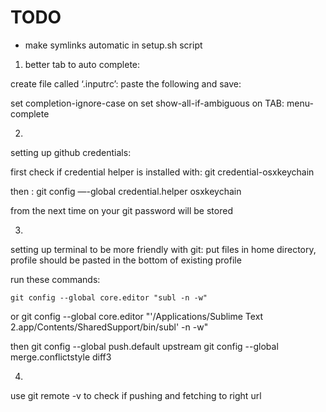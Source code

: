 # TODO
* make symlinks automatic in setup.sh script

1) better tab to auto complete:

create file called ‘.inputrc’:
paste the following and save:

set completion-ignore-case on
set show-all-if-ambiguous on
TAB: menu-complete



2)

setting up github credentials:
 
first check if credential helper is installed with:
	git credential-osxkeychain

then : git config —-global credential.helper osxkeychain

from the next time on your git password will be stored


3)

setting up terminal to be more friendly with git:
put files in home directory, profile should be pasted in the bottom of existing profile

run these commands:

	git config --global core.editor "subl -n -w"
or 
	git config --global core.editor "'/Applications/Sublime Text 2.app/Contents/SharedSupport/bin/subl' -n -w"

then
	git config --global push.default upstream
	git config --global merge.conflictstyle diff3

4)

use git remote -v to check if pushing and fetching to right url